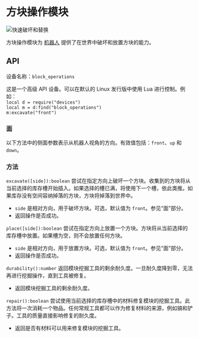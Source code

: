 # 方块操作模块
![快速破坏和替换](item:oc2:block_operations_module)

方块操作模块为 [机器人](robot.md) 提供了在世界中破坏和放置方块的能力。

## API
设备名称：`block_operations`

这是一个高级 API 设备。可以在默认的 Linux 发行版中使用 Lua 进行控制。例如：  
`local d = require("devices")`  
`local m = d:find("block_operations")`  
`m:excavate("front")`

### 面
以下方法中的侧面参数表示从机器人视角的方向。有效值包括：`front`、`up` 和 `down`。

### 方法
`excavate([side]):boolean` 尝试在指定方向上破坏一个方块。收集到的方块将从当前选择的库存槽开始插入。如果选择的槽已满，将使用下一个槽，依此类推。如果库存没有空间容纳掉落的方块，方块将掉落到世界中。
- `side` 是相对方向，用于破坏方块。可选，默认值为 `front`。参见“面”部分。
- 返回操作是否成功。

`place([side]):boolean` 尝试在指定方向上放置一个方块。方块将从当前选择的库存槽中放置。如果槽为空，则不会放置任何方块。
- `side` 是相对方向，用于放置方块。可选，默认值为 `front`。参见“面”部分。
- 返回操作是否成功。

`durability():number` 返回模块挖掘工具的剩余耐久度。一旦耐久度降到零，无法再进行挖掘操作，直到工具被修复。
- 返回模块挖掘工具的剩余耐久度。

`repair():boolean` 尝试使用当前选择的库存槽中的材料修复模块的挖掘工具。此方法将一次消耗一个物品。任何常规工具都可以作为修复材料的来源，例如镐和铲子。工具的质量直接影响修复的耐久度。
- 返回是否有材料可以用来修复模块的挖掘工具。
